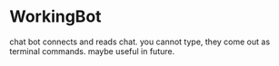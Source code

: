 # WorkingBot
chat bot connects and reads chat. you cannot type, they come out as terminal commands. maybe useful in future.
